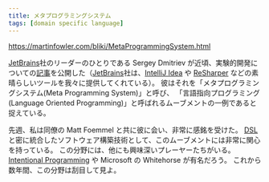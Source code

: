 ```yaml
---
title: メタプログラミングシステム
tags: [domain specific language]
---
```


https://martinfowler.com/bliki/MetaProgrammingSystem.html

[JetBrains](http://www.jetbrains.com/)社のリーダーのひとりである Sergey Dmitriev が近頃、実験的開発についての[記事](http://www.onboard.jetbrains.com/articles/04/10/lop/)を公開した（[JetBrains](http://www.jetbrains.com/)社は、[IntelliJ Idea](http://www.jetbrains.com/idea/) や [ReSharper](http://www.jetbrains.com/resharper/) などの素晴らしいツールを我々に提供してくれている）。
彼はそれを「メタプログラミングシステム(Meta Programming System)」と呼び、
「言語指向プログラミング(Language Oriented Programming)」と呼ばれるムーブメントの一例であると捉えている。

先週、私は同僚の Matt Foemmel と共に彼に会い、非常に感銘を受けた。
[DSL](/DomainSpecificLanguage)と密に統合したソフトウェア構築技術として、このムーブメントには非常に関心を持っている。
この分野には、他にも興味深いプレーヤーたちがいる。
[Intentional Programming](http://c2.com/cgi/wiki?IntentionalProgramming) や Microsoft の Whitehorse が有名だろう。
これから数年間、この分野は刮目して見よ。

